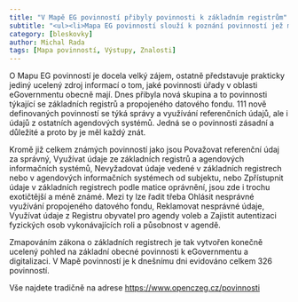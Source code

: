 ```yaml
---
title: "V Mapě EG povinností přibyly povinnosti k základním registrům"
subtitle: "<ul><li>Mapa EG povinností slouží k poznání povinností jež musejí úřady naplňovat.<li>Dnes jsme publikovali novou skupinu povinností a to týkající se základních registrů<li>Zákon 111/2009 stanovuje celkem 111 povinností</ul>"
category: [bleskovky]
author: Michal Rada
tags: [Mapa povinností, Výstupy, Znalosti]
---
```


O Mapu EG povinností je docela velký zájem, ostatně představuje prakticky jediný ucelený zdroj informací o tom, jaké povinnosti úřady v oblasti eGovernmentu obecně mají. Dnes přibyla nová skupina a to povinnosti týkající se základních registrů a propojeného datového fondu. 111 nově definovaných povinností se týká správy a využívání referenčních údajů, ale i údajů z ostatních agendových systémů. Jedná se o povinnosti zásadní a důležité a proto by je měl každý znát.


Kromě již celkem známých povinností jako jsou Považovat referenční údaj za správný, Využívat údaje ze základních registrů a agendových informačních systémů, Nevyžadovat údaje vedené v základních registrech nebo v agendových informačních systémech od subjektu, nebo Zpřístupnit údaje v základních registrech podle matice oprávnění, jsou zde i trochu exotičtější a méně známé. Mezi ty lze řadit třeba Ohlásit nesprávné využívání propojeného datového fondu, Reklamovat nesprávné údaje, 
Využívat údaje z Registru obyvatel pro agendy voleb a Zajistit autentizaci fyzických osob vykonávajících roli a působnost v agendě.

Zmapováním zákona o základních registrech je tak vytvořen konečně ucelený pohled na základní obecné povinnosti k eGovernmentu a digitalizaci. V Mapě povinností je k dnešnímu dni evidováno celkem 326 povinností.

Vše najdete tradičně na adrese https://www.openczeg.cz/povinnosti 